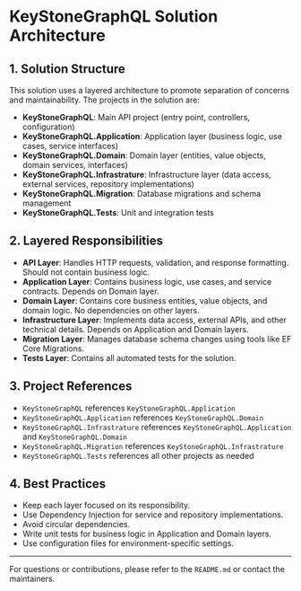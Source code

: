 # KeyStoneGraphQL Solution Architecture

## 1. Solution Structure

This solution uses a layered architecture to promote separation of concerns and maintainability. The projects in the solution are:

- **KeyStoneGraphQL**: Main API project (entry point, controllers, configuration)
- **KeyStoneGraphQL.Application**: Application layer (business logic, use cases, service interfaces)
- **KeyStoneGraphQL.Domain**: Domain layer (entities, value objects, domain services, interfaces)
- **KeyStoneGraphQL.Infrastrature**: Infrastructure layer (data access, external services, repository implementations)
- **KeyStoneGraphQL.Migration**: Database migrations and schema management
- **KeyStoneGraphQL.Tests**: Unit and integration tests

## 2. Layered Responsibilities

- **API Layer**: Handles HTTP requests, validation, and response formatting. Should not contain business logic.
- **Application Layer**: Contains business logic, use cases, and service contracts. Depends on Domain layer.
- **Domain Layer**: Contains core business entities, value objects, and domain logic. No dependencies on other layers.
- **Infrastructure Layer**: Implements data access, external APIs, and other technical details. Depends on Application and Domain layers.
- **Migration Layer**: Manages database schema changes using tools like EF Core Migrations.
- **Tests Layer**: Contains all automated tests for the solution.

## 3. Project References

- `KeyStoneGraphQL` references `KeyStoneGraphQL.Application`
- `KeyStoneGraphQL.Application` references `KeyStoneGraphQL.Domain`
- `KeyStoneGraphQL.Infrastrature` references `KeyStoneGraphQL.Application` and `KeyStoneGraphQL.Domain`
- `KeyStoneGraphQL.Migration` references `KeyStoneGraphQL.Infrastrature`
- `KeyStoneGraphQL.Tests` references all other projects as needed

## 4. Best Practices

- Keep each layer focused on its responsibility.
- Use Dependency Injection for service and repository implementations.
- Avoid circular dependencies.
- Write unit tests for business logic in Application and Domain layers.
- Use configuration files for environment-specific settings.

---

For questions or contributions, please refer to the `README.md` or contact the maintainers.
